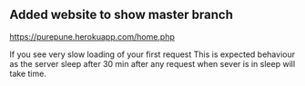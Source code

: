 ## Added website to show master branch
https://purepune.herokuapp.com/home.php


If you see very slow loading of your first request
This is expected behaviour
as the server sleep after 30 min
after any request when sever is in sleep will take time.
